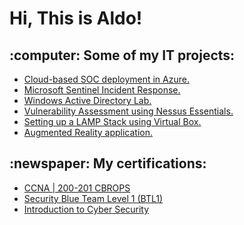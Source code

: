 <h1>Hi, This is Aldo!</h1>

<h2> :computer: Some of my IT projects:</h2>

- [Cloud-based SOC deployment in Azure.](azure-cloud-soc-deployment)
- [Microsoft Sentinel Incident Response.](https://github.com/AlduVG/Azure-IR)
- [Windows Active Directory Lab.](https://github.com/AlduVG/Active-Directory-Lab)
- [Vulnerability Assessment using Nessus Essentials.](https://github.com/AlduVG/NessusVA)
- [Setting up a LAMP Stack using Virtual Box.](https://github.com/AlduVG/LAMP)
- [Augmented Reality application.](https://github.com/AlduVG/AR-APP)
  
<h2>:newspaper: My certifications:</h2>

- [CCNA | 200-201 CBROPS](https://www.credly.com/badges/98467f53-d3d7-4687-a049-9dc5e68fec8e/public_url)
- [Security Blue Team Level 1 (BTL1)](https://www.credly.com/badges/f3a16245-1bde-438d-bb45-57f2e8d9673a/public_url)
- [Introduction to Cyber Security](https://www.futurelearn.com/certificates/bsgfvql?utm_campaign=Share+Links&utm_medium=futurelearn-certificate&utm_source=linkedin)

